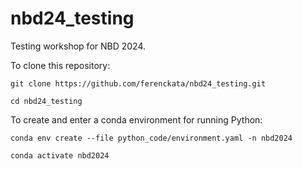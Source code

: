 # nbd24_testing

Testing workshop for NBD 2024.

To clone this repository:
```
git clone https://github.com/ferenckata/nbd24_testing.git

cd nbd24_testing
```

To create and enter a conda environment for running Python:
```
conda env create --file python_code/environment.yaml -n nbd2024

conda activate nbd2024
```